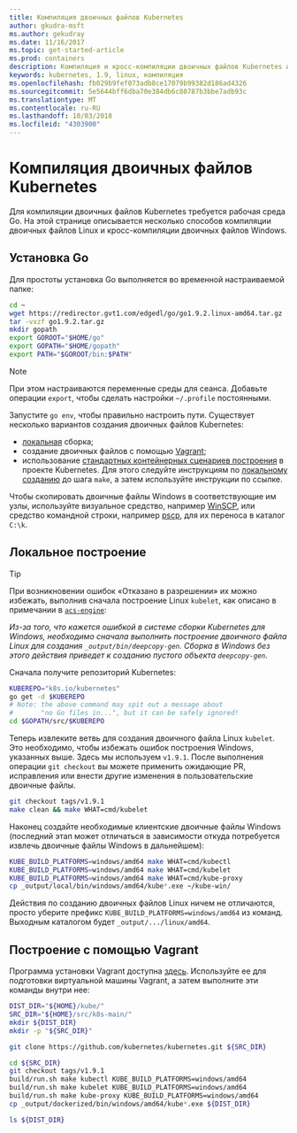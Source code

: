 ```yaml
---
title: Компиляция двоичных файлов Kubernetes
author: gkudra-msft
ms.author: gekudray
ms.date: 11/16/2017
ms.topic: get-started-article
ms.prod: containers
description: Компиляция и кросс-компиляции двоичных файлов Kubernetes из источника.
keywords: kubernetes, 1.9, linux, компиляция
ms.openlocfilehash: fb029b9fef073adb8ce17079b99382d186ad4326
ms.sourcegitcommit: 5e5644bff6dba70e384db6c80787b3bbe7adb93c
ms.translationtype: MT
ms.contentlocale: ru-RU
ms.lasthandoff: 10/03/2018
ms.locfileid: "4303900"
---
```

# <a name="compiling-kubernetes-binaries"></a>Компиляция двоичных файлов Kubernetes #
Для компиляции двоичных файлов Kubernetes требуется рабочая среда Go. На этой странице описывается несколько способов компиляции двоичных файлов Linux и кросс-компиляции двоичных файлов Windows.

## <a name="installing-go"></a>Установка Go ##
Для простоты установка Go выполняется во временной настраиваемой папке:

```bash
cd ~
wget https://redirector.gvt1.com/edgedl/go/go1.9.2.linux-amd64.tar.gz -O go1.9.2.tar.gz
tar -vxzf go1.9.2.tar.gz
mkdir gopath
export GOROOT="$HOME/go"
export GOPATH="$HOME/gopath"
export PATH="$GOROOT/bin:$PATH"
```

> [!Note]  
> При этом настраиваются переменные среды для сеанса. Добавьте операции `export`, чтобы сделать настройки `~/.profile` постоянными.

Запустите `go env`, чтобы правильно настроить пути. Существует несколько вариантов создания двоичных файлов Kubernetes:

  - [локальная](#build-locally) сборка;
  - создание двоичных файлов с помощью [Vagrant](#build-with-vagrant);
  - использование [стандартных контейнерных сценариев построения](https://github.com/kubernetes/kubernetes/tree/master/build#key-scripts) в проекте Kubernetes. Для этого следуйте инструкциям по [локальному созданию](#build-locally) до шага `make`, а затем используйте инструкции по ссылке.

Чтобы скопировать двоичные файлы Windows в соответствующие им узлы, используйте визуальное средство, например [WinSCP](https://winscp.net/eng/download.php), или средство командной строки, например [pscp](https://www.chiark.greenend.org.uk/~sgtatham/putty/latest.html), для их переноса в каталог `C:\k`.


## <a name="building-locally"></a>Локальное построение ##
> [!Tip]  
> При возникновении ошибок «Отказано в разрешении» их можно избежать, выполнив сначала построение Linux `kubelet`, как описано в примечании в [`acs-engine`](https://github.com/Azure/acs-engine/blob/master/scripts/build-windows-k8s.sh#L176):
>  
> _Из-за того, что кажется ошибкой в системе сборки Kubernetes для Windows, необходимо сначала выполнить построение двоичного файла Linux для создания `_output/bin/deepcopy-gen`. Сборка в Windows без этого действия приведет к созданию пустого объекта `deepcopy-gen`._

Сначала получите репозиторий Kubernetes:

```bash
KUBEREPO="k8s.io/kubernetes"
go get -d $KUBEREPO
# Note: the above command may spit out a message about 
#       "no Go files in...", but it can be safely ignored!
cd $GOPATH/src/$KUBEREPO
```

Теперь извлеките ветвь для создания двоичного файла Linux `kubelet`. Это необходимо, чтобы избежать ошибок построения Windows, указанных выше. Здесь мы используем `v1.9.1`. После выполнения операции `git checkout` вы можете применить ожидающие PR, исправления или внести другие изменения в пользовательские двоичные файлы.

```bash
git checkout tags/v1.9.1
make clean && make WHAT=cmd/kubelet
```

Наконец создайте необходимые клиентские двоичные файлы Windows (последний этап может отличаться в зависимости откуда потребуется извлечь двоичные файлы Windows в дальнейшем):

```bash
KUBE_BUILD_PLATFORMS=windows/amd64 make WHAT=cmd/kubectl
KUBE_BUILD_PLATFORMS=windows/amd64 make WHAT=cmd/kubelet
KUBE_BUILD_PLATFORMS=windows/amd64 make WHAT=cmd/kube-proxy
cp _output/local/bin/windows/amd64/kube*.exe ~/kube-win/
```

Действия по созданию двоичных файлов Linux ничем не отличаются, просто уберите префикс `KUBE_BUILD_PLATFORMS=windows/amd64` из команд. Выходным каталогом будет `_output/.../linux/amd64`.


## <a name="build-with-vagrant"></a>Построение с помощью Vagrant ##
Программа установки Vagrant доступна [здесь](https://github.com/Microsoft/SDN/tree/master/Kubernetes/linux/vagrant). Используйте ее для подготовки виртуальной машины Vagrant, а затем выполните эти команды внутри нее:

```bash
DIST_DIR="${HOME}/kube/"
SRC_DIR="${HOME}/src/k8s-main/"
mkdir ${DIST_DIR}
mkdir -p "${SRC_DIR}"

git clone https://github.com/kubernetes/kubernetes.git ${SRC_DIR}

cd ${SRC_DIR}
git checkout tags/v1.9.1
build/run.sh make kubectl KUBE_BUILD_PLATFORMS=windows/amd64
build/run.sh make kubelet KUBE_BUILD_PLATFORMS=windows/amd64
build/run.sh make kube-proxy KUBE_BUILD_PLATFORMS=windows/amd64
cp _output/dockerized/bin/windows/amd64/kube*.exe ${DIST_DIR}

ls ${DIST_DIR}
```

